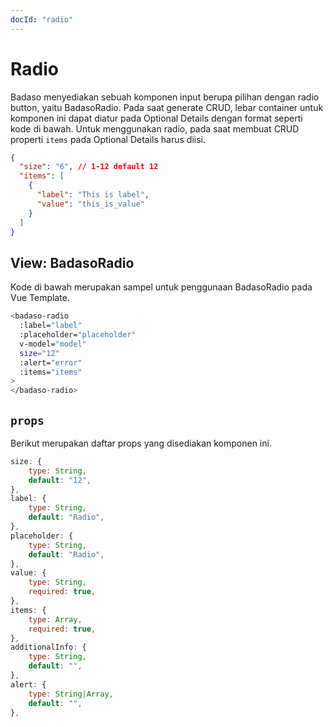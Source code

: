 ```yaml
---
docId: "radio"
---
```


# Radio

Badaso menyediakan sebuah komponen input berupa pilihan dengan radio button, yaitu BadasoRadio. Pada saat generate CRUD, lebar container untuk komponen ini dapat diatur pada Optional Details dengan format seperti kode di bawah. Untuk menggunakan radio, pada saat membuat CRUD properti `items` pada Optional Details harus diisi.

```json
{
  "size": "6", // 1-12 default 12
  "items": [
    {
      "label": "This is label",
      "value": "this_is_value"
    }
  ]
}
```

## View: BadasoRadio

Kode di bawah merupakan sampel untuk penggunaan BadasoRadio pada Vue Template.

```bash
<badaso-radio
  :label="label"
  :placeholder="placeholder"
  v-model="model"
  size="12"
  :alert="error"
  :items="items"
>
</badaso-radio>
```

## `props`

Berikut merupakan daftar props yang disediakan komponen ini.

```js
size: {
    type: String,
    default: "12",
},
label: {
    type: String,
    default: "Radio",
},
placeholder: {
    type: String,
    default: "Radio",
},
value: {
    type: String,
    required: true,
},
items: {
    type: Array,
    required: true,
},
additionalInfo: {
    type: String,
    default: "",
},
alert: {
    type: String|Array,
    default: "",
},
```
